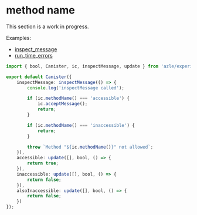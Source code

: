 # method name

This section is a work in progress.

Examples:

- [inspect_message](https://github.com/demergent-labs/azle/tree/main/examples/inspect_message)
- [run_time_errors](https://github.com/demergent-labs/azle/tree/main/examples/run_time_errors)

```typescript
import { bool, Canister, ic, inspectMessage, update } from 'azle/experimental';

export default Canister({
    inspectMessage: inspectMessage(() => {
        console.log('inspectMessage called');

        if (ic.methodName() === 'accessible') {
            ic.acceptMessage();
            return;
        }

        if (ic.methodName() === 'inaccessible') {
            return;
        }

        throw `Method "${ic.methodName()}" not allowed`;
    }),
    accessible: update([], bool, () => {
        return true;
    }),
    inaccessible: update([], bool, () => {
        return false;
    }),
    alsoInaccessible: update([], bool, () => {
        return false;
    })
});
```
